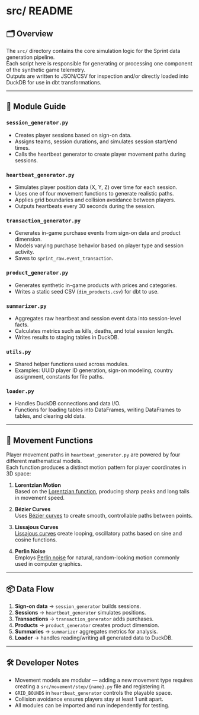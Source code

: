 # src/ README

## 🗂️ Overview

The `src/` directory contains the core simulation logic for the Sprint data generation pipeline.  
Each script here is responsible for generating or processing one component of the synthetic game telemetry.  
Outputs are written to JSON/CSV for inspection and/or directly loaded into DuckDB for use in dbt transformations.

---

## 📄 Module Guide

### `session_generator.py`

- Creates player sessions based on sign-on data.
- Assigns teams, session durations, and simulates session start/end times.
- Calls the heartbeat generator to create player movement paths during sessions.

### `heartbeat_generator.py`

- Simulates player position data (X, Y, Z) over time for each session.
- Uses one of four movement functions to generate realistic paths.
- Applies grid boundaries and collision avoidance between players.
- Outputs heartbeats every 30 seconds during the session.

### `transaction_generator.py`

- Generates in-game purchase events from sign-on data and product dimension.
- Models varying purchase behavior based on player type and session activity.
- Saves to `sprint_raw.event_transaction`.

### `product_generator.py`

- Generates synthetic in-game products with prices and categories.
- Writes a static seed CSV (`dim_products.csv`) for dbt to use.

### `summarizer.py`

- Aggregates raw heartbeat and session event data into session-level facts.
- Calculates metrics such as kills, deaths, and total session length.
- Writes results to staging tables in DuckDB.

### `utils.py`

- Shared helper functions used across modules.
- Examples: UUID player ID generation, sign-on modeling, country assignment, constants for file paths.

### `loader.py`

- Handles DuckDB connections and data I/O.
- Functions for loading tables into DataFrames, writing DataFrames to tables, and clearing old data.

---

## 🎯 Movement Functions

Player movement paths in `heartbeat_generator.py` are powered by four different mathematical models.  
Each function produces a distinct motion pattern for player coordinates in 3D space:

1. **Lorentzian Motion**  
   Based on the [Lorentzian function](https://en.wikipedia.org/wiki/Lorentzian_function), producing sharp peaks and long tails in movement speed.

2. **Bézier Curves**  
   Uses [Bézier curves](https://en.wikipedia.org/wiki/B%C3%A9zier_curve) to create smooth, controllable paths between points.

3. **Lissajous Curves**  
   [Lissajous curves](https://en.wikipedia.org/wiki/Lissajous_curve) create looping, oscillatory paths based on sine and cosine functions.

4. **Perlin Noise**  
   Employs [Perlin noise](https://en.wikipedia.org/wiki/Perlin_noise) for natural, random-looking motion commonly used in computer graphics.

---

## 📦 Data Flow

1. **Sign-on data** → `session_generator` builds sessions.
2. **Sessions** → `heartbeat_generator` simulates positions.
3. **Transactions** → `transaction_generator` adds purchases.
4. **Products** → `product_generator` creates product dimension.
5. **Summaries** → `summarizer` aggregates metrics for analysis.
6. **Loader** → handles reading/writing all generated data to DuckDB.

---

## 🛠️ Developer Notes

- Movement models are modular — adding a new movement type requires creating a `src/movement/step/{name}.py` file and registering it.
- `GRID_BOUNDS` in `heartbeat_generator` controls the playable space.
- Collision avoidance ensures players stay at least 1 unit apart.
- All modules can be imported and run independently for testing.
